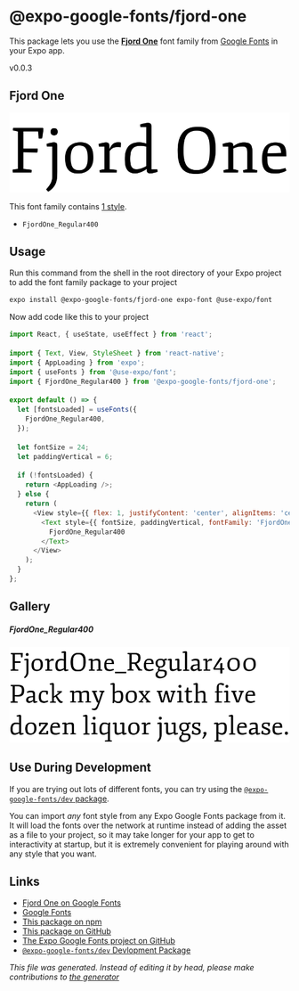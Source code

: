 # @expo-google-fonts/fjord-one

This package lets you use the [**Fjord One**](https://fonts.google.com/specimen/Fjord+One) font family from [Google Fonts](https://fonts.google.com/) in your Expo app.

v0.0.3

## Fjord One

![Fjord One](./font-family.png)

This font family contains [1 style](#gallery).

- `FjordOne_Regular400`

## Usage

Run this command from the shell in the root directory of your Expo project to add the font family package to your project
```sh
expo install @expo-google-fonts/fjord-one expo-font @use-expo/font
```

Now add code like this to your project
```js
import React, { useState, useEffect } from 'react';

import { Text, View, StyleSheet } from 'react-native';
import { AppLoading } from 'expo';
import { useFonts } from '@use-expo/font';
import { FjordOne_Regular400 } from '@expo-google-fonts/fjord-one';

export default () => {
  let [fontsLoaded] = useFonts({
    FjordOne_Regular400,
  });

  let fontSize = 24;
  let paddingVertical = 6;

  if (!fontsLoaded) {
    return <AppLoading />;
  } else {
    return (
      <View style={{ flex: 1, justifyContent: 'center', alignItems: 'center' }}>
        <Text style={{ fontSize, paddingVertical, fontFamily: 'FjordOne_Regular400' }}>
          FjordOne_Regular400
        </Text>
      </View>
    );
  }
};

```

## Gallery

##### FjordOne_Regular400
![FjordOne_Regular400](./1d617688444b306b1af1ecd21190c110fcd2299e6164c66b9828f25bfaeeefa2.ttf.png)


## Use During Development

If you are trying out lots of different fonts, you can try using the [`@expo-google-fonts/dev` package](https://github.com/expo/google-fonts/tree/master/font-packages/dev#readme).

You can import *any* font style from any Expo Google Fonts package from it. It will load the fonts
over the network at runtime instead of adding the asset as a file to your project, so it may take longer
for your app to get to interactivity at startup, but it is extremely convenient
for playing around with any style that you want.

## Links

- [Fjord One on Google Fonts](https://fonts.google.com/specimen/Fjord+One)
- [Google Fonts](https://fonts.google.com/)
- [This package on npm](https://www.npmjs.com/package/@expo-google-fonts/fjord-one)
- [This package on GitHub](https://github.com/expo/google-fonts/tree/master/font-packages/fjord-one)
- [The Expo Google Fonts project on GitHub](https://github.com/expo/google-fonts)
- [`@expo-google-fonts/dev` Devlopment Package](https://github.com/expo/google-fonts/tree/master/font-packages/dev)


*This file was generated. Instead of editing it by head, please make contributions to [the generator](https://github.com/expo/google-fonts/tree/master/packages/generator)*
